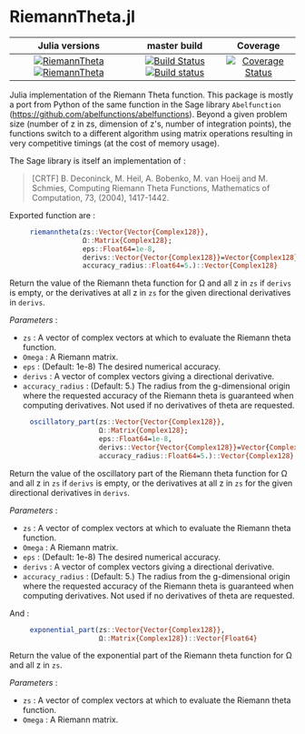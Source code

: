 # RiemannTheta.jl

|Julia versions | master build | Coverage |
|:-------------:|:------------:|:--------:|
|[![RiemannTheta](http://pkg.julialang.org/badges/RiemannTheta_0.7.svg)](http://pkg.julialang.org/?pkg=RiemannTheta&ver=0.7) [![RiemannTheta](http://pkg.julialang.org/badges/RiemannTheta_1.0.svg)](http://pkg.julialang.org/?pkg=RiemannTheta&ver=1.0)  | [![Build Status](https://travis-ci.org/fredo-dedup/RiemannTheta.jl.svg?branch=master)](https://travis-ci.org/fredo-dedup/RiemannTheta.jl) [![Build status](https://ci.appveyor.com/api/projects/status/87uu6gk6dp6dr3q9/branch/master?svg=true)](https://ci.appveyor.com/project/fredo-dedup/riemanntheta-jl/branch/master) | [![Coverage Status](https://coveralls.io/repos/github/fredo-dedup/RiemannTheta.jl/badge.svg?branch=master)](https://coveralls.io/github/fredo-dedup/RiemannTheta.jl?branch=master) |

Julia implementation of the Riemann Theta function. This package is mostly a port
from Python of the same function in the Sage library `Abelfunction`
(https://github.com/abelfunctions/abelfunctions). Beyond a given problem size (number of z
in zs, dimension of z's, number of integration  points), the functions switch to a different algorithm
using matrix operations resulting in very competitive timings (at the cost of memory usage).

The Sage library is itself an implementation of :


> [CRTF] B. Deconinck, M.  Heil, A. Bobenko, M. van Hoeij and M. Schmies,
> Computing Riemann Theta Functions, Mathematics of Computation, 73, (2004),
> 1417-1442.

Exported function are :

```julia
     riemanntheta(zs::Vector{Vector{Complex128}},
                  Ω::Matrix{Complex128};
                  eps::Float64=1e-8,
                  derivs::Vector{Vector{Complex128}}=Vector{Complex128}[],
                  accuracy_radius::Float64=5.)::Vector{Complex128}
```

Return the value of the Riemann theta function for Ω and all z in `zs` if
`derivs` is empty, or the derivatives at all z in `zs` for the given directional
derivatives in `derivs`.

_Parameters_ :
- `zs` : A vector of complex vectors at which to evaluate the Riemann theta function.
- `Omega` : A Riemann matrix.
- `eps` : (Default: 1e-8) The desired numerical accuracy.
- `derivs` : A vector of complex vectors giving a directional derivative.
- `accuracy_radius` : (Default: 5.) The radius from the g-dimensional origin
where the requested accuracy of the Riemann theta is guaranteed when computing
derivatives. Not used if no derivatives of theta are requested.


```julia
     oscillatory_part(zs::Vector{Vector{Complex128}},
                      Ω::Matrix{Complex128};
                      eps::Float64=1e-8,
                      derivs::Vector{Vector{Complex128}}=Vector{Complex128}[],
                      accuracy_radius::Float64=5.)::Vector{Complex128}
```

Return the value of the oscillatory part of the Riemann theta function for Ω and
all z in `zs` if `derivs` is empty, or the derivatives at all z in `zs` for the
given directional derivatives in `derivs`.

_Parameters_ :
- `zs` : A vector of complex vectors at which to evaluate the Riemann theta function.
- `Omega` : A Riemann matrix.
- `eps` : (Default: 1e-8) The desired numerical accuracy.
- `derivs` : A vector of complex vectors giving a directional derivative.
- `accuracy_radius` : (Default: 5.) The radius from the g-dimensional origin
where the requested accuracy of the Riemann theta is guaranteed when computing
derivatives. Not used if no derivatives of theta are requested.


And :

```julia
     exponential_part(zs::Vector{Vector{Complex128}},
                      Ω::Matrix{Complex128})::Vector{Float64}
```

Return the value of the exponential part of the Riemann theta function for Ω and
all z in `zs`.

_Parameters_ :
- `zs` : A vector of complex vectors at which to evaluate the Riemann theta function.
- `Omega` : A Riemann matrix.
